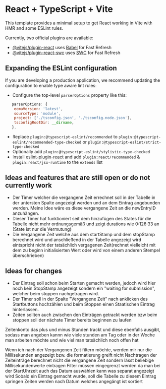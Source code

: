 # React + TypeScript + Vite

This template provides a minimal setup to get React working in Vite with HMR and some ESLint rules.

Currently, two official plugins are available:

- [@vitejs/plugin-react](https://github.com/vitejs/vite-plugin-react/blob/main/packages/plugin-react/README.md) uses [Babel](https://babeljs.io/) for Fast Refresh
- [@vitejs/plugin-react-swc](https://github.com/vitejs/vite-plugin-react-swc) uses [SWC](https://swc.rs/) for Fast Refresh

## Expanding the ESLint configuration

If you are developing a production application, we recommend updating the configuration to enable type aware lint rules:

- Configure the top-level `parserOptions` property like this:

```js
   parserOptions: {
    ecmaVersion: 'latest',
    sourceType: 'module',
    project: ['./tsconfig.json', './tsconfig.node.json'],
    tsconfigRootDir: __dirname,
   },
```

- Replace `plugin:@typescript-eslint/recommended` to `plugin:@typescript-eslint/recommended-type-checked` or `plugin:@typescript-eslint/strict-type-checked`
- Optionally add `plugin:@typescript-eslint/stylistic-type-checked`
- Install [eslint-plugin-react](https://github.com/jsx-eslint/eslint-plugin-react) and add `plugin:react/recommended` & `plugin:react/jsx-runtime` to the `extends` list


## Ideas and features that are still open or do not currently work

- Der Timer welcher die vergangene Zeit errechnet soll in der Tabelle in der untersten Spalte angezeigt werden und an dem Eintrag angebunden werden. Meine Idee wäre es diese vergangene Zeit an die newEntryID anzuhängen.
- Dieser Timer hat funktioniert seit dem hinzufügen des States für die Tabelle nicht mehr ordnungsgemäß und zeigt durations wie 0:126:33 an (State ist nur die Vermutung)
- Die Vergangene Zeit welche aus dem startStamp und dem stopStamp berechnet wird und anschließend in der Tabelle angezeigt wird eintspricht nicht der tatsächlich vergagenen Zeit(rechnet vielleicht mit dem zu beginn initialisierten Wert oder wird von einem anderen Stempel überschrieben)

## Ideas for changes
- Der Eintrag soll schon beim Starten gemacht werden, jedoch wird hier noch kein StopStamp angezeigt sondern ein "waiting for submission", welcher beim stoppen nachgetragen wird. 
- Der Timer soll in der Spalte "Vergangene Zeit" nach anklicken des Startbuttons hochzählen und beim Stoppen einen Staatischen Eintrag hinterlassen. 
- Zeiten sollten auch zwischen den Einträgen getrackt werden bzw beim stoppen soll der nächste Timer bereits beginnen zu laufen
   

Zeitenkonto das plus und minus Stunden trackt und diese ebenfalls ausgibt, sodass man angeben kannn wie viele stunden am Tag oder in der Woche man arbeiten möchte und wie viel man tatsächlich noch offen hat

Wenn ich nach der Vergangenen Zeit filtern möchte, werden mir nur die Millisekunden angezeigt bzw. die formatierung greift nicht
Nachtragen der Zeiteinträge berechnet nicht die vergangene Zeit sondern lässt beliebige Millisekundenwerte eintragen
Filter müssen eingegrenzt werden da man bei der StartUhrzeit auch das Datum auswählen kann was separat angezeigt wird
Sobald ein Eintrag gemacht wurde, soll die Tabelle zu diesem Eintrag springen
Zeiten werden nach Datum welches angegängt ist sortiert